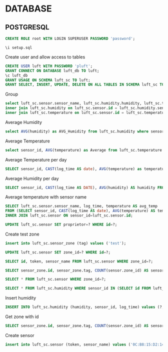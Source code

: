 # DATABASE

## POSTGRESQL

```SQL
CREATE ROLE root WITH LOGIN SUPERUSER PASSWORD 'password';
```
```POSTGRESQL
\i setup.sql
```

Create user and allow access to tables
```SQL
CREATE USER luft WITH PASSWORD 'pluft';
GRANT CONNECT ON DATABASE luft_db TO luft;
\c luft_db
GRANT USAGE ON SCHEMA luft_sc TO luft;
GRANT SELECT, INSERT, UPDATE, DELETE ON ALL TABLES IN SCHEMA luft_sc TO luft;
```

Group 
```SQL
select luft_sc.sensor.sensor_name, luft_sc.humidity.humidity, luft_sc.temperature.temperature, luft_sc.humidity.log_time from luft_sc.sensor 
inner join luft_sc.humidity on luft_sc.sensor.id = luft_sc.humidity.sensor_id 
inner join luft_sc.temperature on luft_sc.sensor.id = luft_sc.temperature.sensor_id;
```

Average Humidity
```SQL
select AVG(humidity) as AVG_Humidity from luft_sc.humidity where sensor_id=1;
```

Average Temperature
```SQL
select sensor_id, AVG(temperature) as Average from luft_sc.temperature group by sensor_id;
```

Average Temperature per day
```SQL
SELECT sensor_id, CAST(log_time AS date), AVG(temperature) as temperature FROM luft_sc.temperature where sensor_id=1 GROUP BY sensor_id, CAST(log_time as date);
```

Average Humidity per day
```SQL
SELECT sensor_id, CAST(log_time AS DATE), AVG(humidity) AS humidity FROM luft_sc.humidity WHERE sensor_id=1 GROUP BY sensor_id, CAST(log_time AS DATE);
```

Average temperature with sensor name
```SQL
SELECT luft_sc.sensor.sensor_name, log_time, temperature AS avg_temp 
FROM (SELECT sensor_id, CAST(log_time AS date), AVG(temperature) AS temperature FROM luft_sc.temperature WHERE sensor_id=1 GROUP BY sensor_id, CAST(log_time AS DATE)) AS _
INNER JOIN luft_sc.sensor ON sensor_id=luft_sc.sensor.id;
```

```SQL
UPDATE luft_sc.sensor SET proprietor=? WHERE id=?;
```

Create test zone
```SQL
insert into luft_sc.sensor_zone (tag) values ('test');
```

```SQL
UPDATE luft_sc.sensor SET zone_id=? WHERE id=?;
```

```SQL
SELECT id, token, sensor_name FROM luft_sc.sensor WHERE zone_id=?;
```

```SQL
SELECT sensor_zone.id, sensor_zone.tag, COUNT(sensor.zone_id) AS sensor_count FROM sensor_zone LEFT JOIN sensor ON sensor_zone.id = sensor.zone_id GROUP BY sensor_zone.id, sensor_zone.tag;
```

```SQL
SELECT * FROM luft_sc.sensor WHERE zone_id=?;

SELECT * FROM luft_sc.humidity WHERE sensor_id IN (SELECT id FROM luft_sc.sensor WHERE zone_id=?) ORDER BY log_time DESC LIMIT 1;
```

Insert humidity
```SQL
INSERT INTO luft_sc.humidity (humidity, sensor_id, log_time) values (?, SELECT id FROM (SELECT id FROM luft_sc.sensor WHERE token=?), ?);
```

Get zone with id
```SQL
SELECT sensor_zone.id, sensor_zone.tag, COUNT(sensor.zone_id) AS sensor_count FROM luft_sc.sensor_zone LEFT JOIN luft_sc.sensor ON sensor_zone.id = sensor.zone_id WHERE sensor_zone.id=? GROUP BY sensor_zone.id, sensor_zone.tag ORDER BY sensor_count DESC;
```

Create sensor
```SQL
insert into luft_sc.sensor (token, sensor_name) values ('0C:B8:15:D2:14:BC', 'esp32_TH');
```